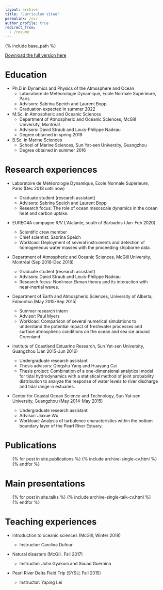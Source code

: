 ```yaml
---
layout: archive
title: "Curriculum Vitae"
permalink: /cv/
author_profile: true
redirect_from:
  - /resume
---
```


{% include base_path %}

[Download the full version here](http://yanxu-chen.github.io/files/CV_Yanxu_Chen_Apr2022.pdf)

Education
======
* Ph.D in Dynamics and Physics of the Atmosphere and Ocean
  * Laboratoire de Météorologie Dynamique, Ecole Normale Supérieure, Paris 
  * Advisors: Sabrina Speich and Laurent Bopp
  * Graduation expected in summer 2022
* M.Sc. in Atmospheric and Oceanic Sciences
  * Department of Atmospheric and Oceanic Sciences, McGill University, Montréal
  * Advisors: David Straub and Louis-Philippe Nadeau
  * Degree obtained in spring 2019
* B.Sc. in Marine Sciences
  * School of Marine Sciences, Sun Yat-sen University, Guangzhou
  * Degree obtained in summer 2016

Research experiences
======
* Laboratoire de Météorologie Dynamique, Ecole Normale Supérieure, Paris (Dec 2018 until now)
  * Graduate student (research assistant)
  * Advisors: Sabrina Speich and Laurent Bopp
  * Research focus: The role of ocean mesoscale dynamics in the ocean heat and carbon uptake.

* EUREC4A campagne R/V L'Atalante, south of Barbados (Jan-Feb 2020)
  * Scientific crew member
  * Chief scientist: Sabrina Speich
  * Workload: Deployment of several instruments and detection of homogeneous water masses with the proceeding shipborne data.

* Department of Atmospheric and Oceanic Sciences, McGill University, Montréal (Sep 2016-Dec 2018)
  * Graduate student (research assistant)
  * Advisors: David Straub and Louis-Philippe Nadeau
  * Research focus: Nonlinear Ekman theory and its interaction with near-inertial waves.

* Department of Earth and Atmospheric Sciences, University of Alberta, Edmonton (May 2015-Sep 2015)
  * Summer research intern
  * Advisor: Paul Myers
  * Workload: Comparison of several numerical simulations to understand the potential impact of freshwater processes and surface atmospheric conditions on the ocean and sea ice around Greenland. 
  
* Institute of Coastland Estuarine Research, Sun Yat-sen University, Guangzhou (Jan 2015-Jun 2016)
  * Undergraduate research assistant
  * Thesis advisors: Qingshu Yang and Huayang Cai
  * Thesis project: Combination of a one-dimensional analytical model for tidal hydrodynamics with a statistical method of joint probability distribution to analyze the response of water levels to river discharge and tidal range in estuaries.
  
* Center for Coastal Ocean Science and Technology, Sun Yat-sen University, Guangzhou (May 2014-May 2015)
  * Undergraduate research assistant
  * Advisor: Jiaxue Wu
  * Workload: Analysis of turbulence characteristics within the bottom boundary layer of the Pearl River Estuary. 
   
Publications
======
  <ul>{% for post in site.publications %}
    {% include archive-single-cv.html %}
  {% endfor %}</ul>
  
Main presentations
======
  <ul>{% for post in site.talks %}
    {% include archive-single-talk-cv.html %}
  {% endfor %}</ul>
  
Teaching experiences
======
* Introduction to oceanic sciences (McGill, Winter 2018)
  * Instructor: Carolina Dufour

* Natural disasters (McGill, Fall 2017)
  * Instructor: John Gyakum and Souad Guernina
 
* Pearl River Delta Field Trip (SYSU, Fall 2015)
  * Instructor: Yaping Lei
  
